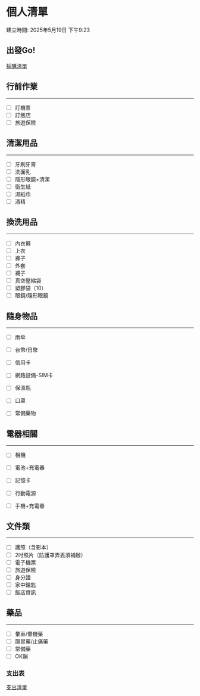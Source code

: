 # 個人清單

建立時間: 2025年5月19日 下午9:23

## 出發Go!

[採購清單 ](%E6%8E%A1%E8%B3%BC%E6%B8%85%E5%96%AE%201f89f06f7ec080afaf58d6680ea06096.csv)

## 行前作業

---

- [ ]  訂機票
- [ ]  訂飯店
- [ ]  旅遊保險

## 清潔用品

---

- [ ]  牙刷牙膏
- [ ]  洗面乳
- [ ]  隱形眼鏡+清潔
- [ ]  衛生紙
- [ ]  濕紙巾
- [ ]  酒精

## 換洗用品

---

- [ ]  內衣褲
- [ ]  上衣
- [ ]  褲子
- [ ]  外套
- [ ]  襪子
- [ ]  真空壓縮袋
- [ ]  塑膠袋（10）
- [ ]  眼鏡/隱形眼鏡

## 隨身物品

---

- [ ]  雨傘
- [ ]  台幣/日幣
- [ ]  信用卡
- [ ]  網路設備-SIM卡

- [ ]  保溫瓶
- [ ]  口罩
- [ ]  常備藥物

## 電器相關

---

- [ ]  相機
- [ ]  電池+充電器

- [ ]  記憶卡
- [ ]  行動電源
- [ ]  手機+充電器

## 文件類

---

- [ ]  護照（含影本）
- [ ]  2吋照片（防護罩弄丟須補辦）
- [ ]  電子機票
- [ ]  旅遊保險
- [ ]  身分證
- [ ]  家中鑰匙
- [ ]  飯店資訊

## 藥品

---

- [ ]  暈車/暈機藥
- [ ]  腸胃藥/止痛藥
- [ ]  常備藥
- [ ]  OK蹦

### 支出表

[支出清單](%E6%94%AF%E5%87%BA%E6%B8%85%E5%96%AE%201fc9f06f7ec080398ad8edac33ced729.csv)